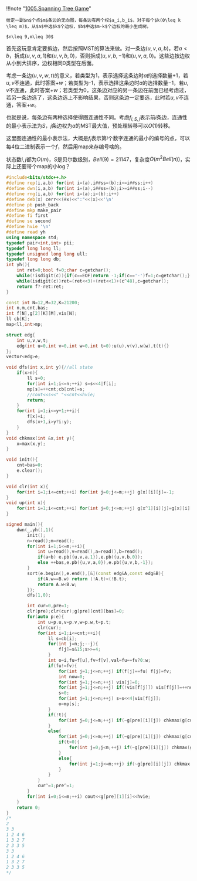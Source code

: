 !!!note "[1005.Spanning Tree Game](http://acm.hdu.edu.cn/contest/problem?cid=1046&pid=1005)"

    给定一副$n$个点$m$条边的无向图，每条边有两个权$a_i,b_i$，对于每个$k(0\leq k \leq m)$，从$a$中选$k$个边权，$b$中选$m-k$个边权的最小生成树。

    $n\leq 9,m\leq 30$

首先这玩意肯定要拆边，然后按照MST的算法来做。对一条边$(u,v,a,b)$，若$a<b$，拆成$(u,v,a,1)$和$(u,v,b,0)$，否则拆成$(u,v,b,-1)$和$(u,v,a,0)$。这些边按边权从小到大排序，边权相同0类型在后面。

考虑一条边$(u,v,w,t)$的意义，若类型为1，表示选择这条边时$a$的选择数量$+1$，若$u,v$不连通，此时答案$+w$；若类型为-1，表示选择这条边时$a$的选择数量$-1$，若$u,v$不连通，此时答案$+w$；若类型为0，这条边对应的另一条边在前面已经考虑过，若另一条边选了，这条边选上不影响结果，否则这条边一定要选，此时若$u,v$不连通，答案$+w$。

也就是说，每条边有两种选择使得图连通性不同。考虑$f_{i,S,j}$表示前$i$条边，连通性的最小表示法为$S$，$j$条边权为$a$的MST最大值，预处理转移可以$O(1)$转移。

这里图连通性的最小表示法，大概是$f_i$表示第$i$个数字连通的最小的编号的点，可以每$4$位二进制表示一个$f$，然后用map来存编号啥的。

状态数$i,j$都为$O(m)$，$S$是贝尔数级别，$Bell(9)=21147$，复杂度$O(m^2Bell(n))$，实际上还要带个map的小log？

```cpp
#include<bits/stdc++.h>
#define rep(i,a,b) for(int i=(a),i##ss=(b);i<=i##ss;i++)
#define dwn(i,a,b) for(int i=(a),i##ss=(b);i>=i##ss;i--)
#define rng(i,a,b) for(int i=(a);i<(b);i++)
#define deb(x) cerr<<(#x)<<":"<<(x)<<'\n'
#define pb push_back
#define mkp make_pair
#define fi first
#define se second
#define hvie '\n'
#define read yh
using namespace std;
typedef pair<int,int> pii;
typedef long long ll;
typedef unsigned long long ull;
typedef long long db;
int yh(){
	int ret=0;bool f=0;char c=getchar();
	while(!isdigit(c)){if(c==EOF)return -1;if(c=='-')f=1;c=getchar();}
	while(isdigit(c))ret=(ret<<3)+(ret<<1)+(c^48),c=getchar();
	return f?-ret:ret;
}

const int N=12,M=32,K=21200;
int n,m,cnt,bas;
int f[N],g[2][K][M],vis[N];
ll cb[K];
map<ll,int>mp;

struct edg{
    int u,v,w,t;
    edg(int u=0,int v=0,int w=0,int t=0):u(u),v(v),w(w),t(t){}
};
vector<edg>e;

void dfs(int x,int y){//all state
    if(x>n){
        ll s=0;
        for(int i=1;i<=n;++i) s=s<<4|f[i];
        mp[s]=++cnt;cb[cnt]=s;
        //cout<<s<<" "<<cnt<<hvie;
        return;
    }
    for(int i=1;i<=y+1;++i){
        f[x]=i;
        dfs(x+1,i>y?i:y);
    }
}
void chkmax(int &x,int y){
    x=max(x,y);
}

void init(){
    cnt=bas=0;
    e.clear();
}

void clr(int x){
    for(int i=1;i<=cnt;++i) for(int j=0;j<=m;++j) g[x][i][j]=-1;
}
void up(int x){
    for(int i=1;i<=cnt;++i) for(int j=0;j<=m;++j) g[x^1][i][j]=g[x][i][j];
}

signed main(){
	dwn(_,yh(),1){
        init();
		n=read();m=read();
        for(int i=1;i<=m;++i){
            int u=read(),v=read(),a=read(),b=read();
            if(a<b) e.pb({u,v,a,1}),e.pb({u,v,b,0});
            else ++bas,e.pb({u,v,a,0}),e.pb({u,v,b,-1});
        }
        sort(e.begin(),e.end(),[&](const edg&A,const edg&B){
            if(A.w==B.w) return (!A.t)<(!B.t);
            return A.w<B.w;
        });
        dfs(1,0);

        int cur=0,pre=1;
        clr(pre);clr(cur);g[pre][cnt][bas]=0;   
        for(auto p:e){
            int u=p.u,v=p.v,w=p.w,t=p.t;
            clr(cur);
            for(int i=1;i<=cnt;++i){
                ll s=cb[i];
                for(int j=n;j;--j){
                    f[j]=s&15;s>>=4;
                }
                int o=i,fu=f[u],fv=f[v],val=fu==fv?0:w;
                if(fu!=fv){
                    for(int j=1;j<=n;++j) if(f[j]==fu) f[j]=fv;
                    int now=0;
                    for(int j=1;j<=n;++j) vis[j]=0;
                    for(int j=1;j<=n;++j) if(!vis[f[j]]) vis[f[j]]=++now;
                    s=0;
                    for(int j=1;j<=n;++j) s=s<<4|vis[f[j]];
                    o=mp[s];
                }
                if(!t){
                    for(int j=0;j<=m;++j) if(~g[pre][i][j]) chkmax(g[cur][o][j],g[pre][i][j]+val);
                }
                else{
                    for(int j=0;j<=m;++j) if(~g[pre][i][j]) chkmax(g[cur][i][j],g[pre][i][j]);
                    if(t>0){
                        for(int j=0;j<m;++j) if(~g[pre][i][j]) chkmax(g[cur][o][j+1],g[pre][i][j]+val); 
                    }
                    else{
                        for(int j=1;j<=m;++j) if(~g[pre][i][j]) chkmax(g[cur][o][j-1],g[pre][i][j]+val);
                    }
                }
            }
            cur^=1;pre^=1;
        }
        for(int i=0;i<=m;++i) cout<<g[pre][1][i]<<hvie;
	}
	return 0;
}
/*
2
3 3
1 2 4 6
1 3 2 7
2 3 3 5
3 3
1 2 4 6
1 3 2 7
2 3 3 5
*/
```
